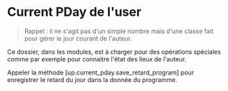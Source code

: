 # Current PDay de l'user

> Rappel : il ne s'agit pas d'un simple nombre mais d'une classe fait pour gérer le jour courant de l'auteur.

Ce dossier, dans les modules, est à charger pour des opérations spéciales comme par exemple pour connaitre l'état des lieux de l'auteur.


Appeler la méthode [up.current_pday.save_retard_program] pour enregistrer le retard du jour dans la donnée du programme.
